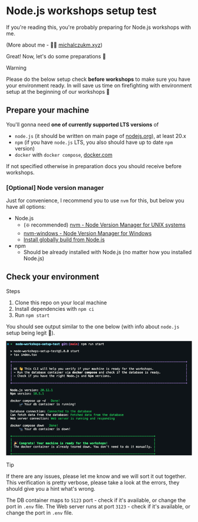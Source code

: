 # Node.js workshops setup test

If you're reading this, you're probably preparing for Node.js workshops with me.

(More about me - 🧑‍💻 [michalczukm.xyz](https://michalczukm.xyz))

Great! Now, let's do some preparations 🎉

> [!WARNING]  
> Please do the below setup check **before workshops** to make sure you have your environment ready.
> In will save us time on firefighting with environment setup at the beginning of our workshops 🙇

## Prepare your machine

You'll gonna need **one of currently supported LTS versions** of

- `node.js` (it should be written on main page of [nodejs.org](https://nodejs.org/en/)), at least 20.x
- `npm` (if you have `node.js` LTS, you also should have up to date `npm` version)
- `docker` with `docker compose`, [docker.com](https://www.docker.com/)

If not specified otherwise in preparation docs you should receive before workshops.

### [Optional] Node version manager

Just for convenience, I recommend you to use `nvm` for this, but below you have all options:

- Node.js
  - (❇️ recommended) [nvm - Node Version Manager for UNIX systems](https://github.com/nvm-sh/nvm)
  - [nvm-windows - Node Version Manager for Windows](https://github.com/coreybutler/nvm-windows)
  - [Install globally build from Node.js](https://nodejs.org/en/)
- npm
  - Should be already installed with Node.js (no matter how you installed Node.js)

## Check your environment

Steps

1. Clone this repo on your local machine
1. Install dependencies with `npm ci`
1. Run `npm start`

You should see output similar to the one below (with info about `node.js` setup being legit 🤞).

![passed setup test results](./data/passed-setup-test.png)

> [!TIP]  
> If there are any issues, please let me know and we will sort it out together.
> This verification is pretty verbose, please take a look at the errors, they should give you a hint what's wrong.
>
> The DB container maps to `5123` port - check if it's available, or change the port in `.env` file.
> The Web server runs at port `3123` - check if it's available, or change the port in `.env` file.

